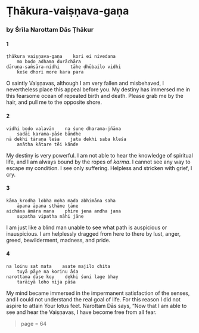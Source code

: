 # Ṭhākura-vaiṣṇava-gaṇa

### by Śrīla Narottam Dās Ṭhākur

#### 1

    ṭhākura vaiṣṇava-gaṇa    kori ei nivedana
        mo boḍo adhama durāchāra
    dāruṇa-saṁsāra-nidhi    tāhe ḍhūbailo vidhi
        keśe dhori more kara para

O saintly Vaiṣṇavas, although I am very fallen and misbehaved, I nevertheless place this appeal before you. My destiny has immersed me in this fearsome ocean of repeated birth and death. Please grab me by the hair, and pull me to the opposite shore.

#### 2

    vidhi boḍo valavān    na śune dharama-jñāna
        sadāi karama-pāśe bāndhe
    nā dekhi tāraṇa leśa    jata dekhi saba kleśa
        anātha kātare te̐i kānde

My destiny is very powerful. I am not able to hear the knowledge of spiritual life, and I am always bound by the ropes of *karma*. I cannot see any way to escape my condition. I see only suffering. Helpless and stricken with grief, I cry.

#### 3

    kāma krodha lobha moha mada abhimāna saha
        āpana āpana sthāne ṭāne
    aichāna āmāra mana    phire jena andha jana
        supatha vipatha nāhi jāne

I am just like a blind man unable to see what path is auspicious or inauspicious. I am helplessly dragged from here to there by lust, anger, greed, bewilderment, madness, and pride.

#### 4

    na loinu sat mata    asate majilo chita
        tuyā pāye na korinu āśa
    narottama dāse koy    dekhi śuni lage bhay
        tarāiyā loho nija pāśa

My mind became immersed in the impermanent satisfaction of the senses, and I could not understand the real goal of life. For this reason I did not aspire to attain Your lotus feet. Narottam Dās says, “Now that I am able to see and hear the Vaiṣṇavas, I have become free from all fear.


> page = 64